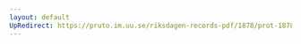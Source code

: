 ```yaml
---
layout: default
UpRedirect: https://pruto.im.uu.se/riksdagen-records-pdf/1878/prot-1878--ak--012/prot-1878--ak--012_026.pdf
---
```

